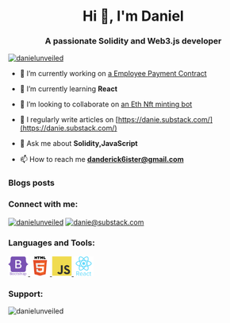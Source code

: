 <h1 align="center">Hi 👋, I'm Daniel</h1>
<h3 align="center">A passionate Solidity and Web3.js developer</h3>

<p align="left"> <a href="https://twitter.com/danielunveiled" target="blank"><img src="https://img.shields.io/twitter/follow/danielunveiled?logo=twitter&style=for-the-badge" alt="danielunveiled" /></a> </p>

- 🔭 I’m currently working on [a Employee Payment Contract](https://github.com/danderic6ister/payroll-contract)

- 🌱 I’m currently learning **React**

- 👯 I’m looking to collaborate on [an Eth Nft minting bot](https://github.com/danderic6ister/ETH-NFT-Minting-Bot-)

- 📝 I regularly write articles on [https://danie.substack.com/](https://danie.substack.com/)

- 💬 Ask me about **Solidity,JavaScript**

- 📫 How to reach me **danderick6ister@gmail.com**

### Blogs posts
<!-- BLOG-POST-LIST:START -->
<!-- BLOG-POST-LIST:END -->

<h3 align="left">Connect with me:</h3>
<p align="left">
<a href="https://twitter.com/danielunveiled" target="blank"><img align="center" src="https://raw.githubusercontent.com/rahuldkjain/github-profile-readme-generator/master/src/images/icons/Social/twitter.svg" alt="danielunveiled" height="30" width="40" /></a>
<a href="/danie@substack.com" target="blank"><img align="center" src="https://raw.githubusercontent.com/rahuldkjain/github-profile-readme-generator/master/src/images/icons/Social/rss.svg" alt="danie@substack.com" height="30" width="40" /></a>
</p>

<h3 align="left">Languages and Tools:</h3>
<p align="left"> <a href="https://getbootstrap.com" target="_blank" rel="noreferrer"> <img src="https://raw.githubusercontent.com/devicons/devicon/master/icons/bootstrap/bootstrap-plain-wordmark.svg" alt="bootstrap" width="40" height="40"/> </a> <a href="https://www.w3.org/html/" target="_blank" rel="noreferrer"> <img src="https://raw.githubusercontent.com/devicons/devicon/master/icons/html5/html5-original-wordmark.svg" alt="html5" width="40" height="40"/> </a> <a href="https://developer.mozilla.org/en-US/docs/Web/JavaScript" target="_blank" rel="noreferrer"> <img src="https://raw.githubusercontent.com/devicons/devicon/master/icons/javascript/javascript-original.svg" alt="javascript" width="40" height="40"/> </a> <a href="https://reactjs.org/" target="_blank" rel="noreferrer"> <img src="https://raw.githubusercontent.com/devicons/devicon/master/icons/react/react-original-wordmark.svg" alt="react" width="40" height="40"/> </a> </p>

<h3 align="left">Support:</h3>
<p><a href="https://www.buymeacoffee.com/danielunveiled"> <img align="left" src="https://cdn.buymeacoffee.com/buttons/v2/default-yellow.png" height="50" width="210" alt="danielunveiled" /></a></p><br><br>

